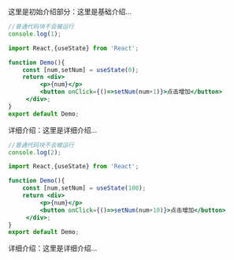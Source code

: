 这里是初始介绍部分：这里是基础介绍...

```js
//普通代码块不会被运行
console.log(1);
```

<!--start-code-->

```jsx
import React,{useState} from 'React';

function Demo(){
    const [num,setNum] = useState(0); 
    return <div>
         <p>{num}</p>
         <button onClick={()=>setNum(num+1)}>点击增加</button>
     </div>;
}
export default Demo;
```

<!--end-code-->

详细介绍：这里是详细介绍...

```js
//普通代码块不会被运行
console.log(2);
```

<!--RunCode-->

```jsx
import React,{useState} from 'React';

function Demo(){
    const [num,setNum] = useState(100); 
    return <div>
         <p>{num}</p>
         <button onClick={()=>setNum(num+10)}>点击增加</button>
     </div>;
}
export default Demo;
```

<!--/RunCode-->

详细介绍：这里是详细介绍...
